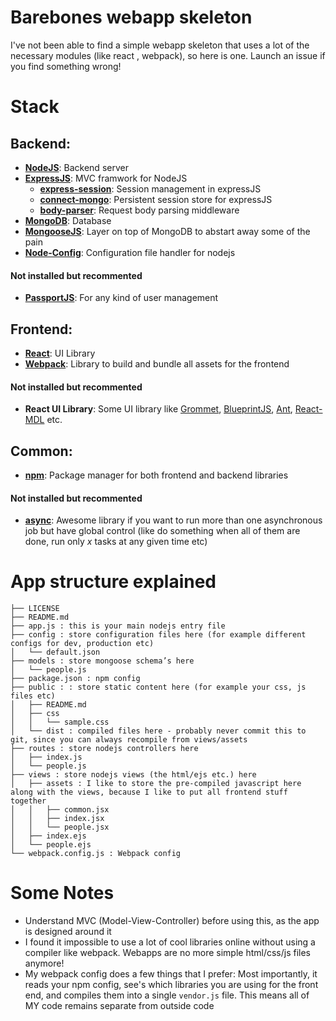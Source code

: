 # Barebones webapp skeleton

I've not been able to find a simple webapp skeleton that uses a lot of the necessary modules (like react , webpack), so here is one. Launch an issue if you find something wrong! 

# Stack
## Backend: 
- **[NodeJS](https://nodejs.org/en/)**: Backend server 
- **[ExpressJS](http://expressjs.com)**: MVC framwork for NodeJS
  - **[express-session](https://github.com/expressjs/session)**: Session management in expressJS
  - **[connect-mongo](https://github.com/jdesboeufs/connect-mongo)**: Persistent session store for expressJS
  - **[body-parser](https://github.com/expressjs/body-parser)**: Request body parsing middleware
- **[MongoDB](https://www.mongodb.com)**: Database
- **[MongooseJS](http://mongoosejs.com)**: Layer on top of MongoDB to abstart away some of the pain
- **[Node-Config](https://github.com/lorenwest/node-config)**: Configuration file handler for nodejs

#### Not installed but recommented
- **[PassportJS](http://passportjs.org)**: For any kind of user management

## Frontend:
- **[React](https://facebook.github.io/react/)**: UI Library
- **[Webpack](https://webpack.github.io)**: Library to build and bundle all assets for the frontend

#### Not installed but recommented
- **React UI Library**: Some UI library like [Grommet](https://grommet.github.io), [BlueprintJS](http://blueprintjs.com), [Ant](https://ant.design), [React-MDL](https://react-mdl.github.io/react-mdl/) etc.

## Common:
- **[npm](https://npmjs.com)**: Package manager for both frontend and backend libraries

#### Not installed but recommented
- **[async](http://caolan.github.io/async/docs.html#queue)**: Awesome library if you want to run more than one asynchronous job but have global control (like do something when all of them are done, run only _x_ tasks at any given time etc)

# App structure explained
```
├── LICENSE
├── README.md
├── app.js : this is your main nodejs entry file
├── config : store configuration files here (for example different configs for dev, production etc)
│   └── default.json
├── models : store mongoose schema’s here
│   └── people.js
├── package.json : npm config
├── public : : store static content here (for example your css, js files etc)
│   ├── README.md
│   ├── css
│   │   └── sample.css
│   └── dist : compiled files here - probably never commit this to git, since you can always recompile from views/assets
├── routes : store nodejs controllers here
│   ├── index.js
│   └── people.js
├── views : store nodejs views (the html/ejs etc.) here
│   ├── assets : I like to store the pre-compiled javascript here along with the views, because I like to put all frontend stuff together 
│   │   ├── common.jsx
│   │   ├── index.jsx
│   │   └── people.jsx
│   ├── index.ejs
│   └── people.ejs
└── webpack.config.js : Webpack config
```

# Some Notes
- Understand MVC (Model-View-Controller) before using this, as the app is designed around it
- I found it impossible to use a lot of cool libraries online without using a compiler like webpack. Webapps are no more simple html/css/js files anymore!
- My webpack config does a few things that I prefer: Most importantly, it reads your npm config, see's which libraries you are using for the front end, and compiles them into a single `vendor.js` file. This means all of MY code remains separate from outside code
